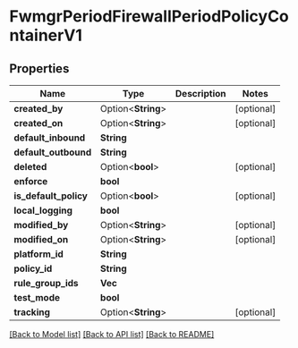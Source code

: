 # FwmgrPeriodFirewallPeriodPolicyContainerV1

## Properties

Name | Type | Description | Notes
------------ | ------------- | ------------- | -------------
**created_by** | Option<**String**> |  | [optional]
**created_on** | Option<**String**> |  | [optional]
**default_inbound** | **String** |  |
**default_outbound** | **String** |  |
**deleted** | Option<**bool**> |  | [optional]
**enforce** | **bool** |  |
**is_default_policy** | Option<**bool**> |  | [optional]
**local_logging** | **bool** |  |
**modified_by** | Option<**String**> |  | [optional]
**modified_on** | Option<**String**> |  | [optional]
**platform_id** | **String** |  |
**policy_id** | **String** |  |
**rule_group_ids** | **Vec<String>** |  |
**test_mode** | **bool** |  |
**tracking** | Option<**String**> |  | [optional]

[[Back to Model list]](../README.md#documentation-for-models) [[Back to API list]](../README.md#documentation-for-api-endpoints) [[Back to README]](../README.md)
